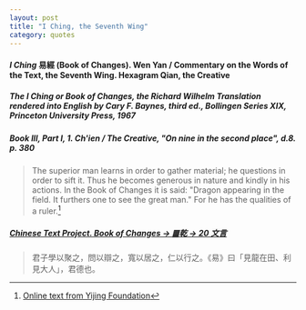 ```yaml
---
layout: post
title: "I Ching, the Seventh Wing"
category: quotes
---
```


#### *I Ching* 易經 (Book of Changes). Wen Yan / Commentary on the Words of the Text, the Seventh Wing. Hexagram Qian, the Creative

##### *The I Ching or Book of Changes*, the Richard Wilhelm Translation rendered into English by Cary F. Baynes, third ed., Bollingen Series XIX, Princeton University Press, 1967

##### Book III, Part I, 1. Ch'ien / The Creative, "On nine in the second place", d.8. p. 380

> The superior man learns in order to gather material; he questions in order to sift it. Thus he becomes generous in nature and kindly in his actions. In the Book of Changes it is said: "Dragon appearing in the field. It furthers one to see the great man." For he has the qualities of a ruler.[^1]

[^1]: [Online text from Yijing Foundation](https://yijing.website/Pages/deTienVleugels.php#Qian)

##### [Chinese Text Project. Book of Changes -> ䷀乾 -> 20 文言](https://ctext.org/dictionary.pl?if=en&id=81907)

> 君子學以聚之，問以辯之，寬以居之，仁以行之。《易》曰「見龍在田、利見大人」，君德也。